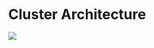 # Cluster Architecture

<img src="https://user-images.githubusercontent.com/6856382/221088155-fbc5c010-6365-426e-bf9e-20f18aa11d72.png"/>

